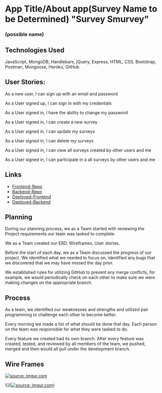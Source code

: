 # App Title/About app(Survey Name to be Determined) "Survey Smurvey"
### (possible name)

## Technologies Used
JavaScript, MongoDB, Handlebars, jQuery, Express, HTML, CSS, Bootstrap, Postman, Mongoose, Heroku, GitHub

## User Stories:
As a new user, I can sign up with an email and password

As a User signed up, I can sign in with my credentials

As a User signed in, I have the ability to change my password

As a User signed in, I can create a new survey

As a User signed in, I can update my surveys

As a User signed in, I can delete my surveys

As a User signed in, I can view all surveys created by other users and me

As a User signed in, I can participate in a all surveys by other users and me

## Links
-   [Frontend-Repo](link)
-   [Backend-Repo]('insertLinkHere')
-   [Deployed-Frontend](github)
-   [Deployed-Backend](heroku)

## Planning
During our planning process, we as a Team started with reviewing the Project requirements our team was tasked to complete.

We as a Team created our ERD, Wireframes, User stories.

Before the start of each day, we as a Team discussed the progress of our project. We identified what we needed to focus on, identified any bugs that we discovered that we may have missed the day prior.

We established rules for utilizing GitHub to prevent any merge conflicts, for example, we would periodically check on each other to make sure we were making changes on the appropriate branch.

## Process
As a team, we identified our weaknesses and strengths and utilized pair programming to challenge each other to become better.

Every morning we made a list of what should be done that day. Each person on the team was responsible for what they were tasked to do.

Every feature we created had its own branch.  After every feature was created, tested, and reviewed by all members of the team, we pushed, merged and then would all pull under the development branch.

## Wire Frames

<a href="https://imgur.com/4Z6HsKH"><img src="https://i.imgur.com/4Z6HsKH.png" title="source: imgur.com" /></a>

![](<a href="https://imgur.com/xImASxg"><img src="https://i.imgur.com/xImASxg.png" title="source: imgur.com" /></a>)
